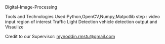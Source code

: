  Digital-Image-Processing
 
Tools and Technologies Used:Python,OpenCV,Numpy,Matpotlib
step :
video input
region of interest
Traffic Light Detection
vehicle detection
output and Visaulize

Credit to our Supervisor: mynoddin.rmstu@gmail.com

